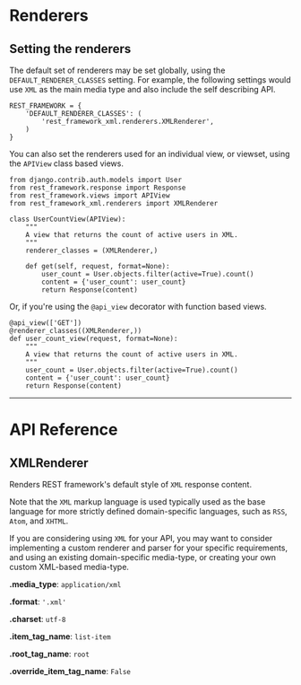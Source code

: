 # Renderers

## Setting the renderers

The default set of renderers may be set globally, using the `DEFAULT_RENDERER_CLASSES` setting.  For example, the following settings would use `XML` as the main media type and also include the self describing API.

    REST_FRAMEWORK = {
        'DEFAULT_RENDERER_CLASSES': (
            'rest_framework_xml.renderers.XMLRenderer',
        )
    }

You can also set the renderers used for an individual view, or viewset,
using the `APIView` class based views.

    from django.contrib.auth.models import User
    from rest_framework.response import Response
    from rest_framework.views import APIView
    from rest_framework_xml.renderers import XMLRenderer

    class UserCountView(APIView):
        """
        A view that returns the count of active users in XML.
        """
        renderer_classes = (XMLRenderer,)

        def get(self, request, format=None):
            user_count = User.objects.filter(active=True).count()
            content = {'user_count': user_count}
            return Response(content)

Or, if you're using the `@api_view` decorator with function based views.

    @api_view(['GET'])
    @renderer_classes((XMLRenderer,))
    def user_count_view(request, format=None):
        """
        A view that returns the count of active users in XML.
        """
        user_count = User.objects.filter(active=True).count()
        content = {'user_count': user_count}
        return Response(content)

---

# API Reference

## XMLRenderer

Renders REST framework's default style of `XML` response content.

Note that the `XML` markup language is used typically used as the base language for more strictly defined domain-specific languages, such as `RSS`, `Atom`, and `XHTML`.

If you are considering using `XML` for your API, you may want to consider implementing a custom renderer and parser for your specific requirements, and using an existing domain-specific media-type, or creating your own custom XML-based media-type.

**.media_type**: `application/xml`

**.format**: `'.xml'`

**.charset**: `utf-8`

**.item_tag_name**: `list-item`

**.root_tag_name**: `root`

**.override_item_tag_name**: `False`
